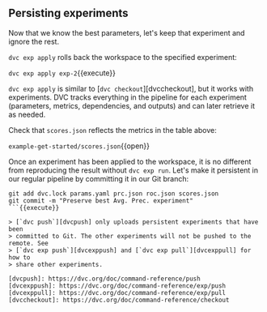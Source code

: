 ## Persisting experiments

Now that we know the best parameters, let's keep that experiment and
ignore the rest.

`dvc exp apply` rolls back the workspace to the specified experiment:

`dvc exp apply exp-2`{{execute}}

`dvc exp apply` is similar to [`dvc checkout`][dvccheckout], but it works with experiments. DVC
tracks everything in the pipeline for each experiment (parameters, metrics,
dependencies, and outputs) and can later retrieve it as needed.

Check that `scores.json` reflects the metrics in the table above:

`example-get-started/scores.json`{{open}}

Once an experiment has been applied to the workspace, it is no different from
reproducing the result without `dvc exp run`. Let's make it persistent in our
regular pipeline by committing it in our Git branch:

```
git add dvc.lock params.yaml prc.json roc.json scores.json
git commit -m "Preserve best Avg. Prec. experiment"
```{{execute}}

> [`dvc push`][dvcpush] only uploads persistent experiments that have been
> committed to Git. The other experiments will not be pushed to the remote. See
> [`dvc exp push`][dvcexppush] and [`dvc exp pull`][dvcexppull] for how to
> share other experiments.

[dvcpush]: https://dvc.org/doc/command-reference/push
[dvcexppush]: https://dvc.org/doc/command-reference/exp/push
[dvcexppull]: https://dvc.org/doc/command-reference/exp/pull
[dvccheckout]: https://dvc.org/doc/command-reference/checkout
